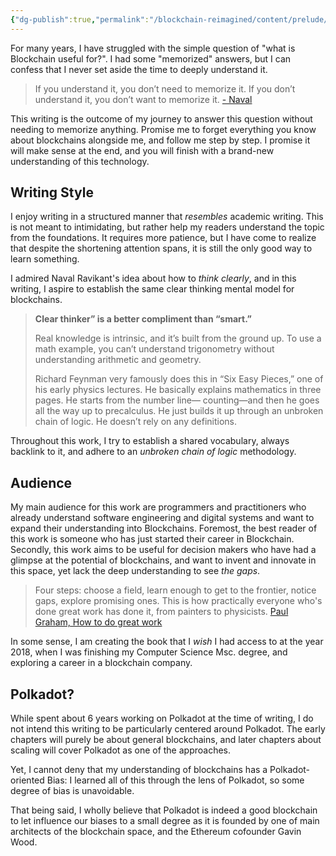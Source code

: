 ```yaml
---
{"dg-publish":true,"permalink":"/blockchain-reimagined/content/prelude/","hide":true,"created":"2024-08-18T19:22:42.051+01:00","updated":"2024-12-29T12:12:35.939+00:00"}
---
```


For many years, I have struggled with the simple question of "what is Blockchain useful for?". I had some "memorized" answers, but I can confess that I never set aside the time to deeply understand it. 

> If you understand it, you don’t need to memorize it. If you don’t understand it, you don’t want to memorize it.
> [- Naval](https://x.com/naval/status/1797129073828982970)

This writing is the outcome of my journey to answer this question without needing to memorize anything. Promise me to forget everything you know about blockchains alongside me, and follow me step by step. I promise it will make sense at the end, and you will finish with a brand-new understanding of this technology.

## Writing Style 

I enjoy writing in a structured manner that *resembles* academic writing. This is not meant to intimidating, but rather help my readers understand the topic from the foundations. It requires more patience, but I have come to realize that despite the shortening attention spans, it is still the only good way to learn something. 

I admired Naval Ravikant's idea about how to *think clearly*, and in this writing, I aspire to establish the same clear thinking mental model for blockchains.

> **Clear thinker” is a better compliment than “smart.”** 
> 
> Real knowledge is intrinsic, and it’s built from the ground up. To use a math example, you can’t understand trigonometry without understanding arithmetic and geometry.
> 
> Richard Feynman very famously does this in “Six Easy Pieces,” one of his early physics lectures. He basically explains mathematics in three pages. He starts from the number line— counting—and then he goes all the way up to precalculus. He just builds it up through an unbroken chain of logic. He doesn’t rely on any definitions.

Throughout this work, I try to establish a shared vocabulary, always backlink to it, and adhere to an *unbroken chain of logic* methodology.

## Audience 

My main audience for this work are programmers and practitioners who already understand software engineering and digital systems and want to expand their understanding into Blockchains. Foremost, the best reader of this work is someone who has just started their career in Blockchain. Secondly, this work aims to be useful for decision makers who have had a glimpse at the potential of blockchains, and want to invent and innovate in this space, yet lack the deep understanding to see *the gaps*.

> Four steps: choose a field, learn enough to get to the frontier, notice gaps, explore promising ones. This is how practically everyone who's done great work has done it, from painters to physicists.
> [Paul Graham, How to do great work](https://paulgraham.com/greatwork.html)

In some sense, I am creating the book that I *wish* I had access to at the year 2018, when I was finishing my Computer Science Msc. degree, and exploring a career in a blockchain company. 

## Polkadot? 

While spent about 6 years working on Polkadot at the time of writing, I do not intend this writing to be particularly centered around Polkadot. The early chapters will purely be about general blockchains, and later chapters about scaling will cover Polkadot as one of the approaches. 

Yet, I cannot deny that my understanding of blockchains has a Polkadot-oriented Bias: I learned all of this through the lens of Polkadot, so some degree of bias is unavoidable.

That being said, I wholly believe that Polkadot is indeed a good blockchain to let influence our biases to a small degree as it is founded by one of main architects of the blockchain space, and the Ethereum cofounder Gavin Wood.